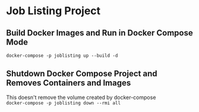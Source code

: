 # Job Listing Project

## Build Docker Images and Run in Docker Compose Mode
`docker-compose -p joblisting up --build -d`

## Shutdown Docker Compose Project and Removes Containers and Images
This doesn't remove the volume created by docker-compose  
`docker-compose -p joblisting down --rmi all`